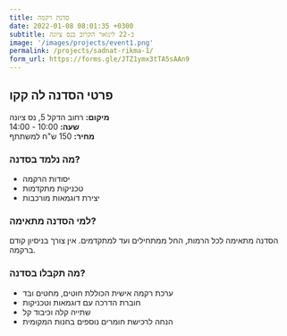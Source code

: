 ```yaml
---
title: סדנת רקמה
date: 2022-01-08 08:01:35 +0300
subtitle: ב-22 לינואר הקרוב בנס ציונה
image: '/images/projects/event1.png'
permalink: /projects/sadnat-rikma-1/
form_url: https://forms.gle/JTZ1ymx3tTA5sAAn9
---
```


## פרטי הסדנה לה קקו

**מיקום:** רחוב הדקל 5, נס ציונה  
**שעה:** 10:00 - 14:00  
**מחיר:** 150 ש"ח למשתתף  

### מה נלמד בסדנה?

- יסודות הרקמה
- טכניקות מתקדמות
- יצירת דוגמאות מורכבות

### למי הסדנה מתאימה?

הסדנה מתאימה לכל הרמות, החל ממתחילים ועד למתקדמים. אין צורך בניסיון קודם ברקמה.

### מה תקבלו בסדנה?

- ערכת רקמה אישית הכוללת חוטים, מחטים ובד
- חוברת הדרכה עם דוגמאות וטכניקות
- שתייה קלה וכיבוד קל
- הנחה לרכישת חומרים נוספים בחנות המקומית
